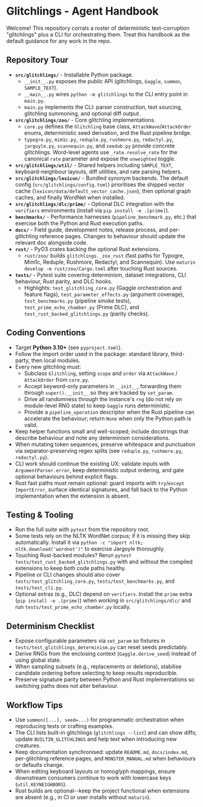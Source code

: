 # Glitchlings - Agent Handbook

Welcome! This repository corrals a roster of deterministic text-corruption "glitchlings" plus a CLI for orchestrating them. Treat this handbook as the default guidance for any work in the repo.

## Repository Tour
- **`src/glitchlings/`** - Installable Python package.
  - `__init__.py` exposes the public API (glitchlings, `Gaggle`, `summon`, `SAMPLE_TEXT`).
  - `__main__.py` wires `python -m glitchlings` to the CLI entry point in `main.py`.
  - `main.py` implements the CLI: parser construction, text sourcing, glitchling summoning, and optional diff output.
- **`src/glitchlings/zoo/`** - Core glitchling implementations.
  - `core.py` defines the `Glitchling` base class, `AttackWave`/`AttackOrder` enums, deterministic seed derivation, and the Rust pipeline bridge.
  - `typogre.py`, `mim1c.py`, `reduple.py`, `rushmore.py`, `redactyl.py`, `jargoyle.py`, `scannequin.py`, and `zeedub.py` provide concrete glitchlings. Word-level agents use `_rate.resolve_rate` for the canonical `rate` parameter and expose the `unweighted` toggle.
- **`src/glitchlings/util/`** - Shared helpers including `SAMPLE_TEXT`, keyboard-neighbour layouts, diff utilities, and rate parsing helpers.
- **`src/glitchlings/lexicon/`** - Bundled synonym backends. The default config (`src/glitchlings/config.toml`) prioritises the shipped vector cache (`lexicon/data/default_vector_cache.json`), then optional graph caches, and finally WordNet when installed.
- **`src/glitchlings/dlc/prime/`** - Optional DLC integration with the `verifiers` environments (install via `pip install -e .[prime]`).
- **`benchmarks/`** - Performance harnesses (`pipeline_benchmark.py`, etc.) that exercise both the Python and Rust execution paths.
- **`docs/`** - Field guide, development notes, release process, and per-glitchling reference pages. Changes to behaviour should update the relevant doc alongside code.
- **`rust/`** - PyO3 crates backing the optional Rust extensions.
  - `rust/zoo/` builds `glitchlings._zoo_rust` (fast paths for Typogre, Mim1c, Reduple, Rushmore, Redactyl, and Scannequin). Use `maturin develop -m rust/zoo/Cargo.toml` after touching Rust sources.
- **`tests/`** - Pytest suite covering determinism, dataset integrations, CLI behaviour, Rust parity, and DLC hooks.
  - Highlights: `test_glitchling_core.py` (Gaggle orchestration and feature flags), `test_parameter_effects.py` (argument coverage), `test_benchmarks.py` (pipeline smoke tests), `test_prime_echo_chamber.py` (Prime DLC), and `test_rust_backed_glitchlings.py` (parity checks).

## Coding Conventions
- Target **Python 3.10+** (see `pyproject.toml`).
- Follow the import order used in the package: standard library, third-party, then local modules.
- Every new glitchling must:
  - Subclass `Glitchling`, setting `scope` and `order` via `AttackWave` / `AttackOrder` from `core.py`.
  - Accept keyword-only parameters in `__init__`, forwarding them through `super().__init__` so they are tracked by `set_param`.
  - Drive all randomness through the instance's `rng` (do not rely on module-level RNG state) to keep `Gaggle` runs deterministic.
  - Provide a `pipeline_operation` descriptor when the Rust pipeline can accelerate the behaviour; return `None` when only the Python path is valid.
- Keep helper functions small and well-scoped; include docstrings that describe behaviour and note any determinism considerations.
- When mutating token sequences, preserve whitespace and punctuation via separator-preserving regex splits (see `reduple.py`, `rushmore.py`, `redactyl.py`).
- CLI work should continue the existing UX: validate inputs with `ArgumentParser.error`, keep deterministic output ordering, and gate optional behaviours behind explicit flags.
- Rust fast paths must remain optional: guard imports with `try`/`except ImportError`, surface identical signatures, and fall back to the Python implementation when the extension is absent.

## Testing & Tooling
- Run the full suite with `pytest` from the repository root.
- Some tests rely on the NLTK WordNet corpus; if it is missing they skip automatically. Install it via `python -c "import nltk; nltk.download('wordnet')"` to exercise Jargoyle thoroughly.
- Touching Rust-backed modules? Rerun `pytest tests/test_rust_backed_glitchlings.py` with and without the compiled extensions to keep both code paths healthy.
- Pipeline or CLI changes should also cover `tests/test_glitchling_core.py`, `tests/test_benchmarks.py`, and `tests/test_cli.py`.
- Optional extras (e.g., DLC) depend on `verifiers`. Install the `prime` extra (`pip install -e .[prime]`) when working in `src/glitchlings/dlc/` and run `tests/test_prime_echo_chamber.py` locally.

## Determinism Checklist
- Expose configurable parameters via `set_param` so fixtures in `tests/test_glitchlings_determinism.py` can reset seeds predictably.
- Derive RNGs from the enclosing context (`Gaggle.derive_seed`) instead of using global state.
- When sampling subsets (e.g., replacements or deletions), stabilise candidate ordering before selecting to keep results reproducible.
- Preserve signature parity between Python and Rust implementations so switching paths does not alter behaviour.

## Workflow Tips
- Use `summon([...], seed=...)` for programmatic orchestration when reproducing tests or crafting examples.
- The CLI lists built-in glitchlings (`glitchlings --list`) and can show diffs; update `BUILTIN_GLITCHLINGS` and help text when introducing new creatures.
- Keep documentation synchronised: update `README.md`, `docs/index.md`, per-glitchling reference pages, and `MONSTER_MANUAL.md` when behaviours or defaults change.
- When editing keyboard layouts or homoglyph mappings, ensure downstream consumers continue to work with lowercase keys (`util.KEYNEIGHBORS`).
- Rust builds are optional--keep the project functional when extensions are absent (e.g., in CI or user installs without `maturin`).
